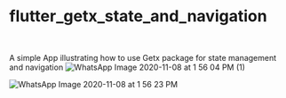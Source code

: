 # flutter_getx_state_and_navigation

<br>

A simple App illustrating how to use Getx package for state management and navigation
![WhatsApp Image 2020-11-08 at 1 56 04 PM (1)](https://user-images.githubusercontent.com/50165149/98465635-8dbcc080-21ca-11eb-8f98-c570a5f6c5f7.jpeg)

![WhatsApp Image 2020-11-08 at 1 56 23 PM](https://user-images.githubusercontent.com/50165149/98465640-92817480-21ca-11eb-8965-673c1874956f.jpeg)
